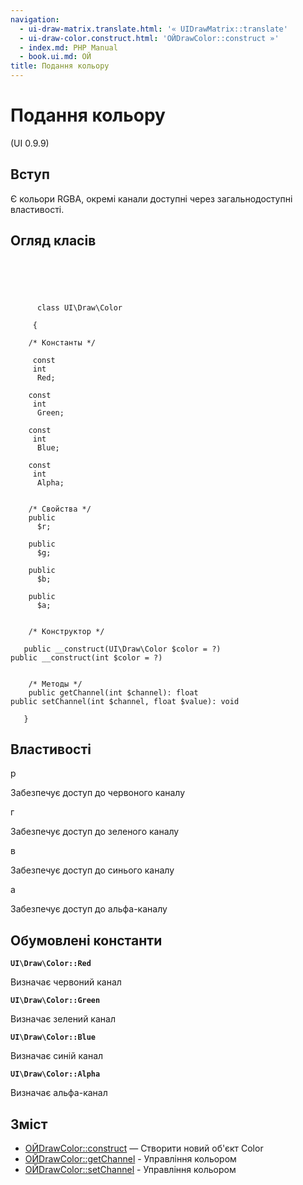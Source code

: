 ```yaml
---
navigation:
  - ui-draw-matrix.translate.html: '« UIDrawMatrix::translate'
  - ui-draw-color.construct.html: 'ОЙDrawColor::construct »'
  - index.md: PHP Manual
  - book.ui.md: ОЙ
title: Подання кольору
---
```

# Подання кольору

(UI 0.9.9)

## Вступ

Є кольори RGBA, окремі канали доступні через загальнодоступні властивості.

## Огляд класів

```classsynopsis



    
     
      class UI\Draw\Color
     
     {

    /* Константы */
    
     const
     int
      Red;

    const
     int
      Green;

    const
     int
      Blue;

    const
     int
      Alpha;


    /* Свойства */
    public
      $r;

    public
      $g;

    public
      $b;

    public
      $a;


    /* Конструктор */
    
   public __construct(UI\Draw\Color $color = ?)
public __construct(int $color = ?)


    /* Методы */
    public getChannel(int $channel): float
public setChannel(int $channel, float $value): void

   }
```

## Властивості

р

Забезпечує доступ до червоного каналу

г

Забезпечує доступ до зеленого каналу

в

Забезпечує доступ до синього каналу

а

Забезпечує доступ до альфа-каналу

## Обумовлені константи

**`UI\Draw\Color::Red`**

Визначає червоний канал

**`UI\Draw\Color::Green`**

Визначає зелений канал

**`UI\Draw\Color::Blue`**

Визначає синій канал

**`UI\Draw\Color::Alpha`**

Визначає альфа-канал

## Зміст

-   [ОЙDrawColor::construct](ui-draw-color.construct.html) — Створити новий об'єкт Color
-   [ОЙDrawColor::getChannel](ui-draw-color.getchannel.html) - Управління кольором
-   [ОЙDrawColor::setChannel](ui-draw-color.setchannel.html) - Управління кольором
